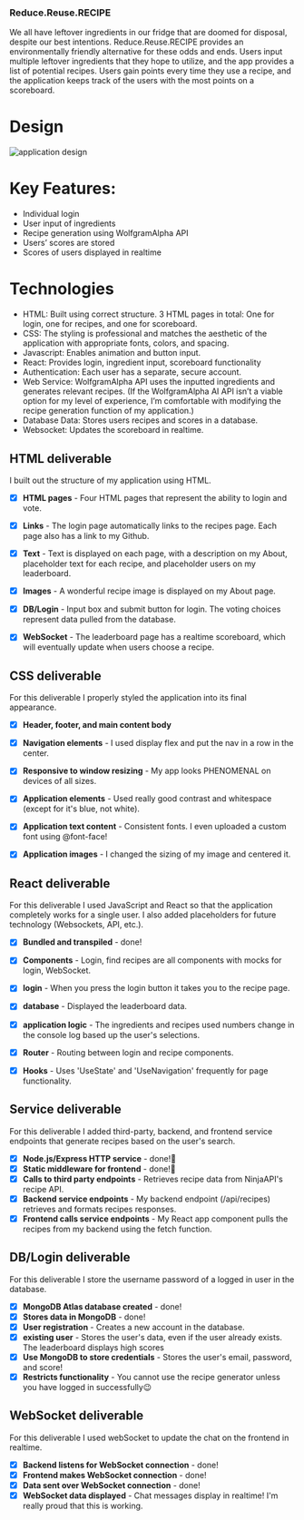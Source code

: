 ### Reduce.Reuse.RECIPE
We all have leftover ingredients in our fridge that are doomed for disposal, despite our best intentions. Reduce.Reuse.RECIPE provides an environmentally friendly alternative for these odds and ends. Users input multiple leftover ingredients that they hope to utilize, and the app provides a list of potential recipes. Users gain points every time they use a recipe, and the application keeps track of the users with the most points on a scoreboard.

# Design
![application design](Startup_Design.png)

# Key Features:
- Individual login
- User input of ingredients
- Recipe generation using WolfgramAlpha API
- Users’ scores are stored
- Scores of users displayed in realtime

# Technologies
- HTML: Built using correct structure. 3 HTML pages in total: One for login, one for recipes, and one for scoreboard.
- CSS: The styling is professional and matches the aesthetic of the application with appropriate fonts, colors, and spacing.
- Javascript: Enables animation and button input.
- React: Provides login, ingredient input, scoreboard functionality
- Authentication: Each user has a separate, secure account.
- Web Service:  WolfgramAlpha API uses the inputted ingredients and generates relevant recipes. (If the WolfgramAlpha AI API isn’t a viable option for my level of experience, I’m comfortable with modifying the recipe generation function of my application.)
- Database Data: Stores users recipes and scores in a database.
- Websocket: Updates the scoreboard in realtime.


## HTML deliverable

I built out the structure of my application using HTML.

- [x] **HTML pages** - Four HTML pages that represent the ability to login and vote.
- [x] **Links** - The login page automatically links to the recipes page. Each page also has a link to my Github.
- [x] **Text** - Text is displayed on each page, with a description on my About, placeholder text for each recipe, and placeholder users on my leaderboard.
- [x] **Images** - A wonderful recipe image is displayed on my About page.
- [x] **DB/Login** - Input box and submit button for login. The voting choices represent data pulled from the database.
- [x] **WebSocket** - The leaderboard page has a realtime scoreboard, which will eventually update when users choose a recipe.


## CSS deliverable

For this deliverable I properly styled the application into its final appearance.

- [x] **Header, footer, and main content body**
- [x] **Navigation elements** - I used display flex and put the nav in a row in the center.
- [x] **Responsive to window resizing** - My app looks PHENOMENAL on devices of all sizes.
- [x] **Application elements** - Used really good contrast and whitespace (except for it's blue, not white).
- [x] **Application text content** - Consistent fonts. I even uploaded a custom font using @font-face!
- [x] **Application images** - I changed the sizing of my image and centered it.


## React deliverable

For this deliverable I used JavaScript and React so that the application completely works for a single user. I also added placeholders for future technology (Websockets, API, etc.).

- [x] **Bundled and transpiled** - done!
- [x] **Components** - Login, find recipes are all components with mocks for login, WebSocket.
- [x] **login** - When you press the login button it takes you to the recipe page.
- [x] **database** - Displayed the leaderboard data.
- [x] **application logic** - The ingredients and recipes used numbers change in the console log based up the user's selections.
- [x] **Router** - Routing between login and recipe components.
- [x] **Hooks** - Uses 'UseState' and 'UseNavigation' frequently for page functionality.


## Service deliverable

For this deliverable I added third-party, backend, and frontend service endpoints that generate recipes based on the user's search.

- [x] **Node.js/Express HTTP service** - done!🤩
- [x] **Static middleware for frontend** - done!🤩
- [x] **Calls to third party endpoints** - Retrieves recipe data from NinjaAPI's recipe API.
- [x] **Backend service endpoints** - My backend endpoint (/api/recipes) retrieves and formats recipes responses.
- [x] **Frontend calls service endpoints** - My React app component pulls the recipes from my backend using the fetch function. 

## DB/Login deliverable

For this deliverable I store the username password of a logged in user in the database.

- [x] **MongoDB Atlas database created** - done!
- [x] **Stores data in MongoDB** - done!
- [x] **User registration** - Creates a new account in the database.
- [x] **existing user** - Stores the user's data, even if the user already exists. The leaderboard displays high scores
- [x] **Use MongoDB to store credentials** - Stores the user's email, password, and score!
- [x] **Restricts functionality** - You cannot use the recipe generator unless you have logged in successfully😉

## WebSocket deliverable

For this deliverable I used webSocket to update the chat on the frontend in realtime.

- [x] **Backend listens for WebSocket connection** - done!
- [x] **Frontend makes WebSocket connection** - done!
- [x] **Data sent over WebSocket connection** - done!
- [x] **WebSocket data displayed** - Chat messages display in realtime! I'm really proud that this is working.
